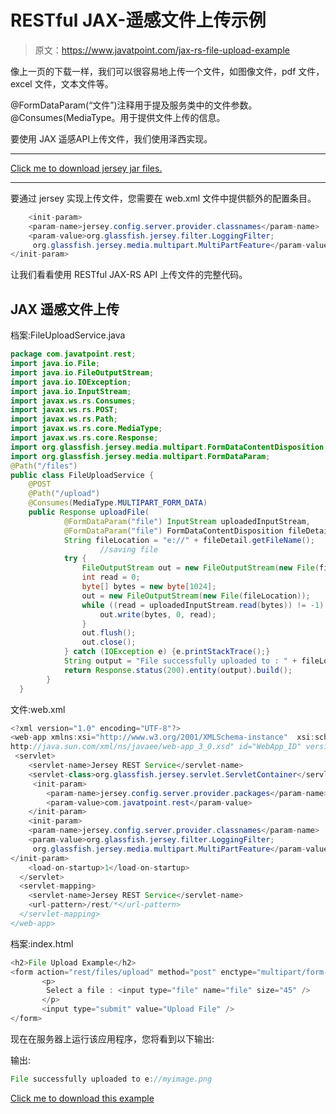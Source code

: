 # RESTful JAX-遥感文件上传示例

> 原文：<https://www.javatpoint.com/jax-rs-file-upload-example>

像上一页的下载一样，我们可以很容易地上传一个文件，如图像文件，pdf 文件，excel 文件，文本文件等。

@FormDataParam(“文件”)注释用于提及服务类中的文件参数。@Consumes(MediaType。用于提供文件上传的信息。

要使用 JAX 遥感API上传文件，我们使用泽西实现。

* * *

[Click me to download jersey jar files.](https://static.javatpoint.com/webservicepages/download/jerseyjars.zip)

* * *

要通过 jersey 实现上传文件，您需要在 web.xml 文件中提供额外的配置条目。

```java
    <init-param>
    <param-name>jersey.config.server.provider.classnames</param-name>
    <param-value>org.glassfish.jersey.filter.LoggingFilter;
     org.glassfish.jersey.media.multipart.MultiPartFeature</param-value>
</init-param>

```

让我们看看使用 RESTful JAX-RS API 上传文件的完整代码。

## JAX 遥感文件上传

档案:FileUploadService.java

```java
package com.javatpoint.rest;
import java.io.File;
import java.io.FileOutputStream;
import java.io.IOException;
import java.io.InputStream;
import javax.ws.rs.Consumes;
import javax.ws.rs.POST;
import javax.ws.rs.Path;
import javax.ws.rs.core.MediaType;
import javax.ws.rs.core.Response;
import org.glassfish.jersey.media.multipart.FormDataContentDisposition;
import org.glassfish.jersey.media.multipart.FormDataParam;
@Path("/files")
public class FileUploadService {
 	@POST
	@Path("/upload")
	@Consumes(MediaType.MULTIPART_FORM_DATA)
 	public Response uploadFile(
 			@FormDataParam("file") InputStream uploadedInputStream,
 			@FormDataParam("file") FormDataContentDisposition fileDetail) {
  			String fileLocation = "e://" + fileDetail.getFileName();
 	                //saving file
 			try {
 				FileOutputStream out = new FileOutputStream(new File(fileLocation));
 				int read = 0;
 				byte[] bytes = new byte[1024];
 				out = new FileOutputStream(new File(fileLocation));
 				while ((read = uploadedInputStream.read(bytes)) != -1) {
 					out.write(bytes, 0, read);
 				}
 				out.flush();
 				out.close();
 			} catch (IOException e) {e.printStackTrace();}
 			String output = "File successfully uploaded to : " + fileLocation;
  			return Response.status(200).entity(output).build();
  		}
  }

```

文件:web.xml

```java
<?xml version="1.0" encoding="UTF-8"?>
<web-app xmlns:xsi="http://www.w3.org/2001/XMLSchema-instance"  xsi:schemaLocation="http://java.sun.com/xml/ns/javaee 
http://java.sun.com/xml/ns/javaee/web-app_3_0.xsd" id="WebApp_ID" version="3.0">
 <servlet>
    <servlet-name>Jersey REST Service</servlet-name>
    <servlet-class>org.glassfish.jersey.servlet.ServletContainer</servlet-class>
     <init-param>
        <param-name>jersey.config.server.provider.packages</param-name>
        <param-value>com.javatpoint.rest</param-value>
    </init-param>
    <init-param>
    <param-name>jersey.config.server.provider.classnames</param-name>
    <param-value>org.glassfish.jersey.filter.LoggingFilter;
     org.glassfish.jersey.media.multipart.MultiPartFeature</param-value>
</init-param>
    <load-on-startup>1</load-on-startup>
  </servlet>
  <servlet-mapping>
    <servlet-name>Jersey REST Service</servlet-name>
    <url-pattern>/rest/*</url-pattern>
  </servlet-mapping>
</web-app> 

```

档案:index.html

```java
<h2>File Upload Example</h2>
<form action="rest/files/upload" method="post" enctype="multipart/form-data">
	   <p>
		Select a file : <input type="file" name="file" size="45" />
	   </p>
	   <input type="submit" value="Upload File" />
</form>

```

现在在服务器上运行该应用程序，您将看到以下输出:

输出:

```java
File successfully uploaded to e://myimage.png

```

[Click me to download this example](https://static.javatpoint.com/webservicepages/download/restfuljerseyfileupload.zip)